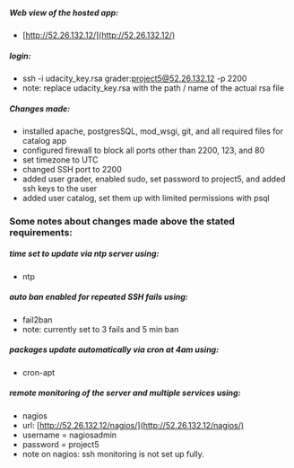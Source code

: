 ##### Web view of the hosted app:
* [http://52.26.132.12/](http://52.26.132.12/)

##### login:
* ssh -i udacity_key.rsa grader:project5@52.26.132.12 -p 2200
* note: replace udacity_key.rsa with the path / name of the actual rsa file

##### Changes made:
* installed apache, postgresSQL, mod_wsgi, git, and all required files for catalog app
* configured firewall to block all ports other than 2200, 123, and 80
* set timezone to UTC
* changed SSH port to 2200
* added user grader, enabled sudo, set password to project5, and added ssh keys to the user
* added user catalog, set them up with limited permissions with psql

### Some notes about changes made above the stated requirements:

##### time set to update via ntp server using:
* ntp

##### auto ban enabled for repeated SSH fails using:
* fail2ban
* note: currently set to 3 fails and 5 min ban

##### packages update automatically via cron at 4am using:
* cron-apt

##### remote monitoring of the server and multiple services using:
* nagios
* url: [http://52.26.132.12/nagios/](http://52.26.132.12/nagios/)
* username = nagiosadmin
* password = project5
* note on nagios: ssh monitoring is not set up fully.